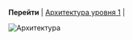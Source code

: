 **Перейти** | [Архитектура уровня 1](/docs/Romashka.doc.lvl_1_Tech_Architecture) |

![Архитектура](@context/Romashka.Tech_Architecture_lvl_0)
